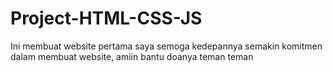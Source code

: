 # Project-HTML-CSS-JS

Ini membuat website pertama saya semoga kedepannya semakin komitmen
dalam membuat website, amiin bantu doanya teman teman
